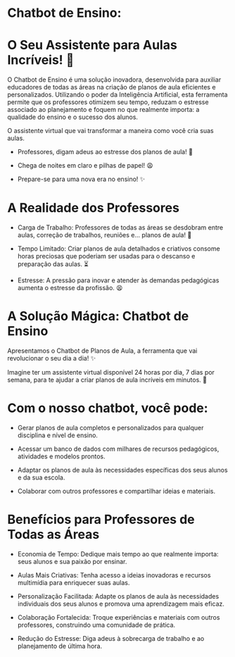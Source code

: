 # Chatbot de Ensino: 
# O Seu Assistente para Aulas Incríveis! 🚀

O Chatbot de Ensino é uma solução inovadora, desenvolvida para auxiliar educadores de todas as áreas na criação de planos de aula eficientes e personalizados. Utilizando o poder da Inteligência Artificial, esta ferramenta permite que os professores otimizem seu tempo, reduzam o estresse associado ao planejamento e foquem no que realmente importa: a qualidade do ensino e o sucesso dos alunos.

O assistente virtual que vai transformar a maneira como você cria suas aulas.

* Professores, digam adeus ao estresse dos planos de aula! 🤯

* Chega de noites em claro e pilhas de papel! 😩

* Prepare-se para uma nova era no ensino! ✨

# A Realidade dos Professores
* Carga de Trabalho: Professores de todas as áreas se desdobram entre aulas, correção de trabalhos, reuniões e... planos de aula! 🤯

* Tempo Limitado: Criar planos de aula detalhados e criativos consome horas preciosas que poderiam ser usadas para o descanso e preparação das aulas. ⏳

* Estresse: A pressão para inovar e atender às demandas pedagógicas aumenta o estresse da profissão. 😫

# A Solução Mágica: Chatbot de Ensino
Apresentamos o Chatbot de Planos de Aula, a ferramenta que vai revolucionar o seu dia a dia! ✨

Imagine ter um assistente virtual disponível 24 horas por dia, 7 dias por semana, para te ajudar a criar planos de aula incríveis em minutos. 🤩

# Com o nosso chatbot, você pode:

* Gerar planos de aula completos e personalizados para qualquer disciplina e nível de ensino.

* Acessar um banco de dados com milhares de recursos pedagógicos, atividades e modelos prontos.

* Adaptar os planos de aula às necessidades específicas dos seus alunos e da sua escola.

* Colaborar com outros professores e compartilhar ideias e materiais.

# Benefícios para Professores de Todas as Áreas
* Economia de Tempo: Dedique mais tempo ao que realmente importa: seus alunos e sua paixão por ensinar.

* Aulas Mais Criativas: Tenha acesso a ideias inovadoras e recursos multimídia para enriquecer suas aulas.

* Personalização Facilitada: Adapte os planos de aula às necessidades individuais dos seus alunos e promova uma aprendizagem mais eficaz.

* Colaboração Fortalecida: Troque experiências e materiais com outros professores, construindo uma comunidade de prática.

* Redução do Estresse: Diga adeus à sobrecarga de trabalho e ao planejamento de última hora.



